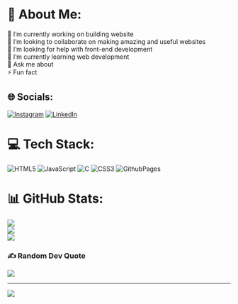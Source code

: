 # 💫 About Me:
🔭 I’m currently working on building website<br>👯 I’m looking to collaborate on making amazing and useful websites<br>🤝 I’m looking for help with front-end development<br>🌱 I’m currently learning web development <br>💬 Ask me about<br>⚡ Fun fact


## 🌐 Socials:
[![Instagram](https://img.shields.io/badge/Instagram-%23E4405F.svg?logo=Instagram&logoColor=white)](https://instagram.com/sunilbaghel5075) [![LinkedIn](https://www.linkedin.com/in/sunil-baghel-ab0a0a327/)](https://linkedin.com/in/Sunil-Baghel) 

# 💻 Tech Stack:
![HTML5](https://img.shields.io/badge/html5-%23E34F26.svg?style=for-the-badge&logo=html5&logoColor=white) ![JavaScript](https://img.shields.io/badge/javascript-%23323330.svg?style=for-the-badge&logo=javascript&logoColor=%23F7DF1E) ![C](https://img.shields.io/badge/c-%2300599C.svg?style=for-the-badge&logo=c&logoColor=white) ![CSS3](https://img.shields.io/badge/css3-%231572B6.svg?style=for-the-badge&logo=css3&logoColor=white) ![GithubPages](https://img.shields.io/badge/github%20pages-121013?style=for-the-badge&logo=github&logoColor=white)
# 📊 GitHub Stats:
![](https://github-readme-stats.vercel.app/api?username=SunilBaghel002&theme=dark&hide_border=false&include_all_commits=false&count_private=false)<br/>
![](https://github-readme-streak-stats.herokuapp.com/?user=SunilBaghel002&theme=dark&hide_border=false)<br/>
![](https://github-readme-stats.vercel.app/api/top-langs/?username=SunilBaghel002&theme=dark&hide_border=false&include_all_commits=false&count_private=false&layout=compact)

### ✍️ Random Dev Quote
![](https://quotes-github-readme.vercel.app/api?type=horizontal&theme=radical)

---
[![](https://visitcount.itsvg.in/api?id=sunilbaghel002&label=Profile%20Views&color=1&icon=0&pretty=false)](https://visitcount.itsvg.in)

<!-- Proudly created with GPRM ( https://gprm.itsvg.in ) -->
